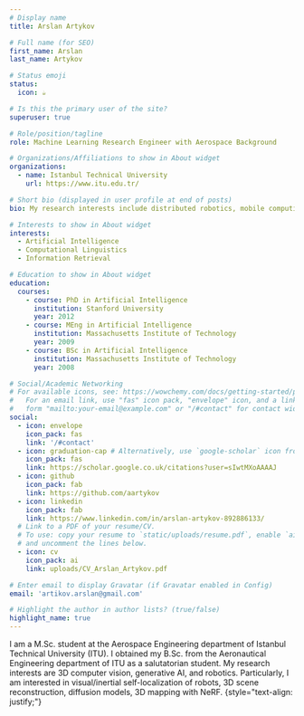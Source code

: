 ```yaml
---
# Display name
title: Arslan Artykov

# Full name (for SEO)
first_name: Arslan
last_name: Artykov

# Status emoji
status:
  icon: ☕️

# Is this the primary user of the site?
superuser: true

# Role/position/tagline
role: Machine Learning Research Engineer with Aerospace Background

# Organizations/Affiliations to show in About widget
organizations:
  - name: Istanbul Technical University
    url: https://www.itu.edu.tr/

# Short bio (displayed in user profile at end of posts)
bio: My research interests include distributed robotics, mobile computing and programmable matter.

# Interests to show in About widget
interests:
  - Artificial Intelligence
  - Computational Linguistics
  - Information Retrieval

# Education to show in About widget
education:
  courses:
    - course: PhD in Artificial Intelligence
      institution: Stanford University
      year: 2012
    - course: MEng in Artificial Intelligence
      institution: Massachusetts Institute of Technology
      year: 2009
    - course: BSc in Artificial Intelligence
      institution: Massachusetts Institute of Technology
      year: 2008

# Social/Academic Networking
# For available icons, see: https://wowchemy.com/docs/getting-started/page-builder/#icons
#   For an email link, use "fas" icon pack, "envelope" icon, and a link in the
#   form "mailto:your-email@example.com" or "/#contact" for contact widget.
social:
  - icon: envelope
    icon_pack: fas
    link: '/#contact'
  - icon: graduation-cap # Alternatively, use `google-scholar` icon from `ai` icon pack
    icon_pack: fas
    link: https://scholar.google.co.uk/citations?user=sIwtMXoAAAAJ
  - icon: github
    icon_pack: fab
    link: https://github.com/aartykov
  - icon: linkedin
    icon_pack: fab
    link: https://www.linkedin.com/in/arslan-artykov-892886133/
  # Link to a PDF of your resume/CV.
  # To use: copy your resume to `static/uploads/resume.pdf`, enable `ai` icons in `params.yaml`,
  # and uncomment the lines below.
  - icon: cv
    icon_pack: ai
    link: uploads/CV_Arslan_Artykov.pdf

# Enter email to display Gravatar (if Gravatar enabled in Config)
email: 'artikov.arslan@gmail.com'

# Highlight the author in author lists? (true/false)
highlight_name: true
---
```


I am a M.Sc. student at the Aerospace Engineering department of Istanbul Technical University (ITU). I obtained my B.Sc. from the Aeronautical Engineering department of ITU as a salutatorian student. My research interests are 3D computer vision, generative AI, and robotics. Particularly, I am interested in visual/inertial self-localization of robots, 3D scene reconstruction, diffusion models, 3D mapping with NeRF. 
{style="text-align: justify;"}
